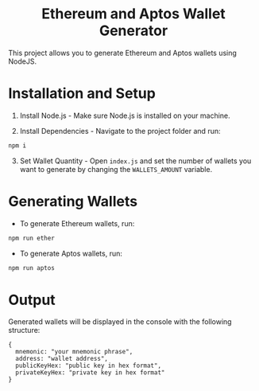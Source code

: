 <div align="center">
<h1>Ethereum and Aptos Wallet Generator</h1>

</div>

This project allows you to generate Ethereum and Aptos wallets using NodeJS.

# Installation and Setup
1. Install Node.js - Make sure Node.js is installed on your machine.

2. Install Dependencies - Navigate to the project folder and run:

```bash
npm i
```
3. Set Wallet Quantity - Open ```index.js``` and set the number of wallets you want to generate by changing the ```WALLETS_AMOUNT``` variable.

# Generating Wallets
- To generate Ethereum wallets, run:

```bash
npm run ether
```
- To generate Aptos wallets, run:

```bash
npm run aptos
```

# Output
Generated wallets will be displayed in the console with the following structure:

```
{
  mnemonic: "your mnemonic phrase",
  address: "wallet address",
  publicKeyHex: "public key in hex format",
  privateKeyHex: "private key in hex format"
}
```
